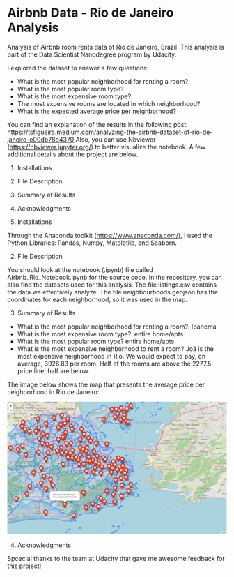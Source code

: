 # Airbnb Data - Rio de Janeiro Analysis

Analysis of Airbnb room rents data of Rio de Janeiro, Brazil. This analysis is part of the Data Scientist Nanodegree program by Udacity.

I explored the dataset to answer a few questions:

- What is the most popular neighborhood for renting a room?
- What is the most popular room type?
- What is the most expensive room type?
- The most expensive rooms are located in which neighborhood?
- What is the expected average price per neighborhood?

You can find an explanation of the results in the following post: https://tsfigueira.medium.com/analyzing-the-airbnb-dataset-of-rio-de-janeiro-e00db78b4370
Also, you can use Nbviewer (https://nbviewer.jupyter.org/) to better visualize the notebook. A few additional details about the project are below.

1. Installations
2. File Description
3. Summary of Results
4. Acknowledgments

1. Installations

Through the Anaconda toolkit (https://www.anaconda.com/), I used the Python Libraries: Pandas, Numpy, Matplotlib, and Seaborn.

2. File Description

You should look at the notebook (.ipynb) file called Airbnb_Rio_Notebook.ipynb for the source code. 
In the repository, you can also find the datasets used for this analysis. The file listings.csv contains the data we effectively analyze. The file neighbourhoods.geojson has the coordinates for each neighborhood, so it was used in the map.

3. Summary of Results

- What is the most popular neighborhood for renting a room?: Ipanema
- What is the most expensive room type?: entire home/apts
- What is the most popular room type? entire home/apts
- What is the most expensive neighborhood to rent a room? Joá is the most expensive neighborhood in Rio. We would expect to pay, on average, 3926.83 per room. Half of the rooms are above the 2277.5 price line; half are below.

The image below shows the map that presents the average price per neighborhood in Rio de Janeiro:

![alt text](https://github.com/TSantosFigueira/Airbnb_Rio_Analysis/blob/main/price_per_neighborhood.png)


4. Acknowledgments

Spcecial thanks to the team at Udacity that gave me awesome feedback for this project!
